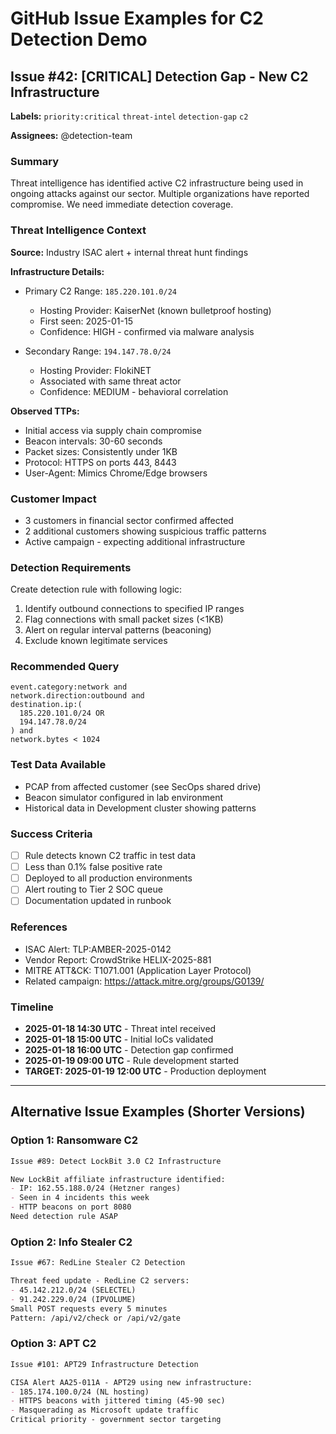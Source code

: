 # GitHub Issue Examples for C2 Detection Demo

## Issue #42: [CRITICAL] Detection Gap - New C2 Infrastructure

**Labels:** `priority:critical` `threat-intel` `detection-gap` `c2`

**Assignees:** @detection-team

### Summary
Threat intelligence has identified active C2 infrastructure being used in ongoing attacks against our sector. Multiple organizations have reported compromise. We need immediate detection coverage.

### Threat Intelligence Context

**Source:** Industry ISAC alert + internal threat hunt findings

**Infrastructure Details:**
- Primary C2 Range: `185.220.101.0/24` 
  - Hosting Provider: KaiserNet (known bulletproof hosting)
  - First seen: 2025-01-15
  - Confidence: HIGH - confirmed via malware analysis

- Secondary Range: `194.147.78.0/24`
  - Hosting Provider: FlokiNET 
  - Associated with same threat actor
  - Confidence: MEDIUM - behavioral correlation

**Observed TTPs:**
- Initial access via supply chain compromise
- Beacon intervals: 30-60 seconds
- Packet sizes: Consistently under 1KB
- Protocol: HTTPS on ports 443, 8443
- User-Agent: Mimics Chrome/Edge browsers

### Customer Impact
- 3 customers in financial sector confirmed affected
- 2 additional customers showing suspicious traffic patterns
- Active campaign - expecting additional infrastructure

### Detection Requirements

Create detection rule with following logic:
1. Identify outbound connections to specified IP ranges
2. Flag connections with small packet sizes (<1KB)
3. Alert on regular interval patterns (beaconing)
4. Exclude known legitimate services

### Recommended Query
```kql
event.category:network and 
network.direction:outbound and 
destination.ip:(
  185.220.101.0/24 OR
  194.147.78.0/24
) and 
network.bytes < 1024
```

### Test Data Available
- PCAP from affected customer (see SecOps shared drive)
- Beacon simulator configured in lab environment
- Historical data in Development cluster showing patterns

### Success Criteria
- [ ] Rule detects known C2 traffic in test data
- [ ] Less than 0.1% false positive rate
- [ ] Deployed to all production environments
- [ ] Alert routing to Tier 2 SOC queue
- [ ] Documentation updated in runbook

### References
- ISAC Alert: TLP:AMBER-2025-0142
- Vendor Report: CrowdStrike HELIX-2025-881
- MITRE ATT&CK: T1071.001 (Application Layer Protocol)
- Related campaign: https://attack.mitre.org/groups/G0139/

### Timeline
- **2025-01-18 14:30 UTC** - Threat intel received
- **2025-01-18 15:00 UTC** - Initial IoCs validated
- **2025-01-18 16:00 UTC** - Detection gap confirmed
- **2025-01-19 09:00 UTC** - Rule development started
- **TARGET: 2025-01-19 12:00 UTC** - Production deployment

---

## Alternative Issue Examples (Shorter Versions)

### Option 1: Ransomware C2
```markdown
Issue #89: Detect LockBit 3.0 C2 Infrastructure

New LockBit affiliate infrastructure identified:
- IP: 162.55.188.0/24 (Hetzner ranges)  
- Seen in 4 incidents this week
- HTTP beacons on port 8080
Need detection rule ASAP
```

### Option 2: Info Stealer C2
```markdown
Issue #67: RedLine Stealer C2 Detection

Threat feed update - RedLine C2 servers:
- 45.142.212.0/24 (SELECTEL)
- 91.242.229.0/24 (IPVOLUME)
Small POST requests every 5 minutes
Pattern: /api/v2/check or /api/v2/gate
```

### Option 3: APT C2
```markdown
Issue #101: APT29 Infrastructure Detection

CISA Alert AA25-011A - APT29 using new infrastructure:
- 185.174.100.0/24 (NL hosting)
- HTTPS beacons with jittered timing (45-90 sec)
- Masquerading as Microsoft update traffic
Critical priority - government sector targeting
```